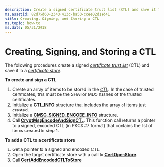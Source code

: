 ```yaml
---
description: Create a signed certificate trust list (CTL) and save it to a certificate store.
ms.assetid: 82d75d60-2343-413c-ba53-ccee02d1ad41
title: Creating, Signing, and Storing a CTL
ms.topic: how-to
ms.date: 05/31/2018
---
```


# Creating, Signing, and Storing a CTL

The following procedures create a signed [*certificate trust list*](../secgloss/c-gly.md) (CTL) and save it to a [*certificate store*](../secgloss/c-gly.md).

**To create and sign a CTL**

1.  Create an array of items to be stored in the [*CTL*](../secgloss/c-gly.md). In the case of trusted certificates, this must be the SHA1 or MD5 hashes of the trusted certificates.
2.  Initialize a [**CTL\_INFO**](/windows/desktop/api/Wincrypt/ns-wincrypt-ctl_info) structure that includes the array of items just created.
3.  Initialize a [**CMSG\_SIGNED\_ENCODE\_INFO**](/windows/desktop/api/Wincrypt/ns-wincrypt-cmsg_signed_encode_info) structure.
4.  Call [**CryptMsgEncodeAndSignCTL**](/windows/desktop/api/Wincrypt/nf-wincrypt-cryptmsgencodeandsignctl). This function call returns a pointer to a signed, encoded CTL (in PKCS \#7 format) that contains the list of items created in step 1.

**To add a CTL to a certificate store**

1.  Get a pointer to a signed and encoded CTL.
2.  Open the target certificate store with a call to [**CertOpenStore**](/windows/desktop/api/Wincrypt/nf-wincrypt-certopenstore).
3.  Call [**CertAddEncodedCTLToStore**](/windows/desktop/api/Wincrypt/nf-wincrypt-certaddencodedctltostore).

 

 
